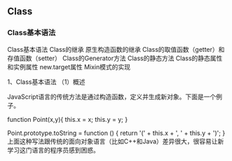 ## Class

### Class基本语法

Class基本语法
Class的继承
原生构造函数的继承
Class的取值函数（getter）和存值函数（setter）
Class的Generator方法
Class的静态方法
Class的静态属性和实例属性
new.target属性
Mixin模式的实现


1、Class基本语法
（1）概述

JavaScript语言的传统方法是通过构造函数，定义并生成新对象。下面是一个例子。

function Point(x,y){
  this.x = x;
  this.y = y;
}

Point.prototype.toString = function () {
  return '(' + this.x + ', ' + this.y + ')';
}
上面这种写法跟传统的面向对象语言（比如C++和Java）差异很大，很容易让新学习这门语言的程序员感到困惑。
